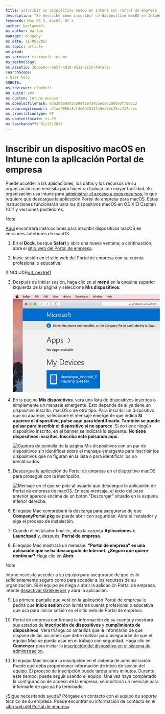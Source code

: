 ```yaml
---
title: Inscribir un dispositivo macOS en Intune con Portal de empresa | Microsoft Docs
description: "Se describe cómo inscribir un dispositivo macOS en Intune con la aplicación Portal de empresa."
keywords: Mac OS X, macOS, OS X
author: barlanmsft
ms.author: barlan
manager: dougeby
ms.date: 11/06/2017
ms.topic: article
ms.prod: 
ms.service: microsoft-intune
ms.technology: 
ms.assetid: 3bb659cc-9b57-4d19-8631-2c26749fa71c
searchScope:
- User help
ROBOTS: 
ms.reviewer: elocholi
ms.suite: ems
ms.custom: intune-enduser
ms.openlocfilehash: 0da2ba5d842a004f167a4bbeca62d4b00f756612
ms.sourcegitcommit: a41ad9988a8c14e6b15123a9ea9bc29ac437a4ce
ms.translationtype: HT
ms.contentlocale: es-ES
ms.lasthandoff: 01/25/2018
---
```

# <a name="enroll-your-macos-device-in-intune-with-the-company-portal-app"></a>Inscribir un dispositivo macOS en Intune con la aplicación Portal de empresa

Puede acceder a las aplicaciones, los datos y los recursos de su organización que necesita para hacer su trabajo con mayor facilidad. Su organización usa Intune para [administrar el acceso a esos recursos](what-happens-if-you-install-the-Company-Portal-app-and-enroll-your-device-in-intune-macos.md), lo que requiere que descargue la aplicación Portal de empresa para macOS. Estas instrucciones funcionarán para los dispositivos macOS en OS X El Capitan 10.11 y versiones posteriores.

> [!NOTE]
> [Aquí](enroll-your-device-in-intune-macos-legacy.md) encontrará instrucciones para inscribir dispositivos macOS en versiones anteriores de macOS.

1. En el __Dock__, busque __Safari__ y abra una nueva ventana; a continuación, abra el [sitio web del Portal de empresa](https://portal.manage.microsoft.com#HelpDeskDialog).

2. Inicie sesión en el sitio web del Portal de empresa con su cuenta profesional o educativa.

[!INCLUDE[wit_nextref](includes/end-user-password-guidance.md)]

3. Después de iniciar sesión, haga clic en el **menú** en la esquina superior izquierda de la página y seleccione **Mis dispositivos**.

   ![Captura de pantalla de la página de inicio del portal web en la que se muestra que aún no se puede instalar ninguna aplicación, con un botón Mis dispositivos debajo.](./media/macOS_enroll_001_landing_page.png)

4. En la página __Mis dispositivos__, verá una lista de dispositivos inscritos o simplemente un mensaje emergente. Esto depende de si ya tiene un dispositivo inscrito, macOS o de otro tipo. Para inscribir un dispositivo que no aparece, seleccione el mensaje emergente que indica __Si aparece el dispositivo, pulse aquí para identificarlo. También se puede pulsar para inscribir el dispositivo si no aparece__. Si no tiene ningún dispositivo inscrito, en el banner se indicará lo siguiente: **No tiene dispositivos inscritos. Inscriba este pulsando aquí.**

    ![Captura de pantalla de la página Mis dispositivos con un par de dispositivos sin identificar sobre el mensaje emergente para inscribir los dispositivos que no figuran en la lista o para identificar los no identificados.](./media/macOS_enroll_002_tap_here_banner.png)

5. Descargue la aplicación de Portal de empresa en el dispositivo macOS para proseguir con la inscripción.

    ![Mensaje en el que se pide al usuario que descargue la aplicación de Portal de empresa de macOS. En este mensaje, el texto del paso anterior aparece encima de un botón "Descargar" situado en la esquina inferior derecha.](./media/macOS_enroll_IWP_CP_app_notice.png)

6. El equipo Mac comprobará la descarga para asegurarse de que **CompanyPortal.pkg** se puede abrir con seguridad. Abra el instalador y siga el proceso de instalación.

7. Cuando el instalador finalice, abra la carpeta **Aplicaciones** o **Launchpad** y, después, **Portal de empresa**.

8. El equipo Mac mostrará un mensaje: **"Portal de empresa" es una aplicación que se ha descargado de Internet. ¿Seguro que quiere continuar?** Haga clic en **Abrir**.

  > [!NOTE]
  > Intune necesita acceder a su equipo para asegurarse de que es lo suficientemente seguro como para acceder a los recursos de su organización. Si el equipo se niega a abrir la aplicación Portal de empresa, intente [desactivar Gatekeeper](https://support.apple.com/HT202491) y abra la aplicación.

9. La primera pantalla que verá en la aplicación Portal de empresa le pedirá que **inicie sesión** con la misma cuenta profesional o educativa que usa para iniciar sesión en el sitio web de Portal de empresa.

10. Portal de empresa confirmará la información de su cuenta y mostrará sus estados de **inscripción de dispositivos** y **cumplimiento de dispositivos**. Verá triángulos amarillos que le informarán de que dispone de las acciones que debe realizar para asegurarse de que el equipo Mac se pueda usar en el trabajo con seguridad. Haga clic en **Comenzar** para iniciar la [inscripción del dispositivo en el sistema de administración](what-info-can-your-company-see-when-you-enroll-your-device-in-intune.md).

11. El equipo Mac iniciará la inscripción en el sistema de administración. Puede que deba proporcionar información de inicio de sesión del equipo. El proceso de inscripción puede tardar unos minutos. Durante este tiempo, puede seguir usando el equipo. Una vez haya completado la configuración de acceso de la empresa, se mostrará un mensaje para informarle de que ya ha terminado.

¿Sigue necesitando ayuda? Póngase en contacto con el equipo de soporte técnico de su empresa. Puede encontrar su información de contacto en el [sitio web del Portal de empresa](https://portal.manage.microsoft.com#HelpDeskDialog).
